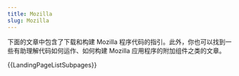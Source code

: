 ```yaml
---
title: Mozilla
slug: Mozilla
---
```


下面的文章中包含了下载和构建 Mozilla 程序代码的指引。此外，你也可以找到一些有助理解代码如何运作、如何构建 Mozilla 应用程序的附加组件之类的文章。

{{LandingPageListSubpages}}
